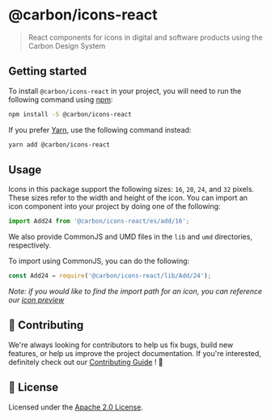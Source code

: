 # @carbon/icons-react

> React components for icons in digital and software products using the
> Carbon Design System

## Getting started

To install `@carbon/icons-react` in your project, you will need to run
the following command using [npm](https://www.npmjs.com/):

```bash
npm install -S @carbon/icons-react
```

If you prefer [Yarn](https://yarnpkg.com/en/), use the following
command instead:

```bash
yarn add @carbon/icons-react
```

## Usage

Icons in this package support the following sizes: `16`, `20`, `24`,
and `32` pixels. These sizes refer to the width and height of the
icon. You can import an icon component into your project by doing one
of the following:

```jsx
import Add24 from '@carbon/icons-react/es/add/16';
```

We also provide CommonJS and UMD files in the `lib` and `umd`
directories, respectively.

To import using CommonJS, you can do the following:

```js
const Add24 = require('@carbon/icons-react/lib/Add/24');
```

_Note: if you would like to find the import path for an icon, you can reference
our [icon preview](https://carbon-elements.netlify.com/icons/examples/preview/)_

## 🙌 Contributing

We're always looking for contributors to help us fix bugs, build new
features, or help us improve the project documentation. If you're
interested, definitely check out our [Contributing Guide](/.github/CONTRIBUTING.md)
! 👀

## 📝 License

Licensed under the [Apache 2.0 License](/LICENSE).
